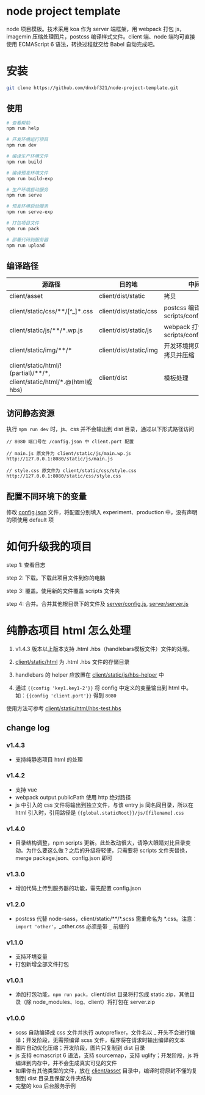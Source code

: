 # node project template

node 项目模板。技术采用 koa 作为 server 端框架，用 webpack 打包 js，imagemin 压缩处理图片，postcss 编译样式文件。client 端、node 端均可直接使用 ECMAScript 6 语法，转换过程就交给 Babel 自动完成吧。

# 安装
```bash
git clone https://github.com/dnxbf321/node-project-template.git
```

## 使用
```bash
# 查看帮助
npm run help

# 开发环境运行项目
npm run dev

# 编译生产环境文件
npm run build

# 编译预发环境文件
npm run build-exp

# 生产环境启动服务
npm run serve

# 预发环境启动服务
npm run serve-exp

# 打包项目文件
npm run pack

# 部署代码到服务器
npm run upload

```

## 编译路径

源路径                               | 目的地                      | 中间过程
----------------------------------- | -------------------------- | ---------------------
client/asset                        | client/dist/static         | 拷贝
client/static/css/\*\*/[^_]\*.css   | client/dist/static/css     | postcss 编译，配置见 scripts/conf/postcss.json
client/static/js/\*\*/\*.wp.js      | client/dist/static/js      | webpack 打包，配置见 scripts/conf/webpack\*.js
client/static/img/\*\*/\*           | client/dist/static/img     | 开发环境拷贝，正式环境拷贝并压缩
client/static/html/!(partial)/\*\*/\*, client/static/html/\*.@(html或hbs) | client/dist | 模板处理

## 访问静态资源

执行 `npm run dev` 时，js、css 并不会输出到 dist 目录，通过以下形式路径访问
```
// 8080 端口号在 /config.json 中 client.port 配置

// main.js 原文件为 client/static/js/main.wp.js
http://127.0.0.1:8080/static/js/main.js

// style.css 原文件为 client/static/css/style.css
http://127.0.0.1:8080/static/css/style.css
```

## 配置不同环境下的变量

修改 [config.json](https://github.com/dnxbf321/node-project-template/blob/master/config.json) 文件，将配置分别填入 experiment、production 中，没有声明的项使用 default 项


# 如何升级我的项目

step 1: 查看日志

step 2: 下载。下载此项目文件到你的电脑

step 3: 覆盖。使用新的文件覆盖 scripts 文件夹

step 4: 合并。合并其他根目录下的文件及 [server/config.js](https://github.com/dnxbf321/node-project-template/blob/master/server/config.js), [server/server.js](https://github.com/dnxbf321/node-project-template/blob/master/server/server.js)

# 纯静态项目 html 怎么处理

1. v1.4.3 版本以上版本支持 .html .hbs（handlebars模板文件）文件的处理。

2. [client/static/html](https://github.com/dnxbf321/node-project-template/blob/master/client/static/html) 为 .html .hbs 文件的存储目录

3. handlebars 的 helper 应放置在 [client/static/js/hbs-helper](https://github.com/dnxbf321/node-project-template/blob/master/client/static/js/hbs-helper) 中

4. 通过 `{{config 'key1.key1-2'}}` 将 config 中定义的变量输出到 html 中。如：`{{config 'client.port'}}` 得到 `8080`

使用方法可参考 [client/static/html/hbs-test.hbs](https://github.com/dnxbf321/node-project-template/blob/master/client/static/html/hbs-test.html)

## change log

### v1.4.3
- 支持纯静态项目 html 的处理

### v1.4.2
- 支持 vue
- webpack output.publicPath 使用 http 绝对路径
- js 中引入的 css 文件将输出到独立文件，与该 entry js 同名同目录，所以在 html 引入时，引用路径是 `{{global.staticRoot}}/js/[filename].css`

### v1.4.0

- 目录结构调整，npm scripts 更新。此处改动很大，请睁大眼睛对比目录变动。为什么要这么做？之后的升级将轻便，只需要将 scripts 文件夹替换，merge package.json、config.json 即可

### v1.3.0

- 增加代码上传到服务器的功能，需先配置 config.json

### v1.2.0

- postcss 代替 node-sass，client/static/\*\*/\*.scss 需重命名为 \*.css。注意：`import 'other'`，_other.css 必须是带 `_` 前缀的

### v1.1.0

- 支持环境变量
- 打包新增全部文件打包

### v1.0.1

- 添加打包功能，`npm run pack`，client/dist 目录将打包成 static.zip，其他目录（除 node_modules、log、client）将打包在 server.zip

### v1.0.0

- scss 自动编译成 css 文件并执行 autoprefixer，文件名以 _ 开头不会进行编译；开发阶段，无需预编译 scss 文件，程序将在请求时输出编译的文本
- 图片自动优化压缩；开发阶段，图片只复制到 dist 目录
- js 支持 ecmascript 6 语法，支持 sourcemap，支持 uglify；开发阶段，js 将编译到内存中，并不会生成真实可见的文件
- 如果你有其他类型的文件，放在 [client/asset](https://github.com/dnxbf321/node-project-template/blob/master/client/asset) 目录中，编译时将原封不懂的复制到 dist 目录且保留文件夹结构
- 完整的 koa 后台服务示例
